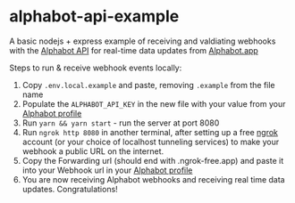 # alphabot-api-example

A basic nodejs + express example of receiving and valdiating webhooks with the [Alphabot API](https://api.alphabot.app) for real-time data updates from [Alphabot.app](https://www.alphabot.app)

Steps to run & receive webhook events locally:

1. Copy `.env.local.example` and paste, removing `.example` from the file name
2. Populate the `ALPHABOT_API_KEY` in the new file with your value from your [Alphabot profile](https://alphabot.app/#profile-developer)
3. Run `yarn && yarn start` - run the server at port 8080
4. Run `ngrok http 8080` in another terminal, after setting up a free [ngrok](https://ngrok.com/) account (or your choice of localhost tunneling services) to make your webhook a public URL on the internet.
5. Copy the Forwarding url (should end with .ngrok-free.app) and paste it into your Webhook url in your [Alphabot profile](https://alphabot.app/#profile-developer)
6. You are now receiving Alphabot webhooks and receiving real time data updates. Congratulations!
